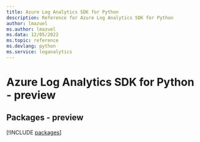 ```yaml
---
title: Azure Log Analytics SDK for Python
description: Reference for Azure Log Analytics SDK for Python
author: lmazuel
ms.author: lmazuel
ms.data: 12/05/2022
ms.topic: reference
ms.devlang: python
ms.service: loganalytics
---
```

# Azure Log Analytics SDK for Python - preview
## Packages - preview
[!INCLUDE [packages](log-analytics-index.md)]